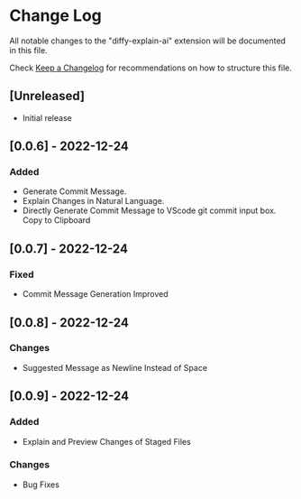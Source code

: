 # Change Log

All notable changes to the "diffy-explain-ai" extension will be documented in this file.

Check [Keep a Changelog](http://keepachangelog.com/) for recommendations on how to structure this file.

## [Unreleased]

- Initial release

## [0.0.6] - 2022-12-24

### Added

- Generate Commit Message.
- Explain Changes in Natural Language.
- Directly Generate Commit Message to VScode git commit input box. Copy to Clipboard

## [0.0.7] - 2022-12-24

### Fixed

- Commit Message Generation Improved

## [0.0.8] - 2022-12-24

### Changes

- Suggested Message as Newline Instead of Space

## [0.0.9] - 2022-12-24

### Added

- Explain and Preview Changes of Staged Files
### Changes

- Bug Fixes
